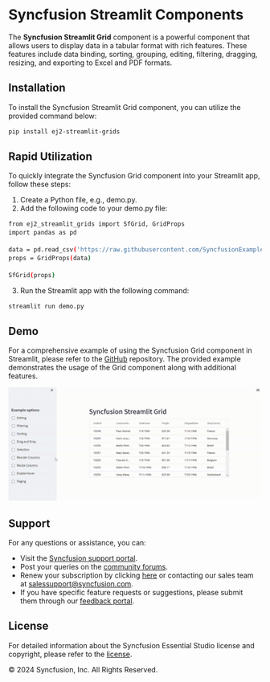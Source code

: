 # Syncfusion Streamlit Components

The **Syncfusion Streamlit Grid** component is a powerful component that allows users to display data in a tabular format with rich features. These features include data binding, sorting, grouping, editing, filtering, dragging, resizing, and exporting to Excel and PDF formats.

## Installation

To install the Syncfusion Streamlit Grid component, you can utilize the provided command below:

```bash
pip install ej2-streamlit-grids
```

## Rapid Utilization

To quickly integrate the Syncfusion Grid component into your Streamlit app, follow these steps:

1. Create a Python file, e.g., demo.py.
2. Add the following code to your demo.py file:
```bash
from ej2_streamlit_grids import SfGrid, GridProps
import pandas as pd

data = pd.read_csv('https://raw.githubusercontent.com/SyncfusionExamples/Getting-started-with-Syncfusion-Grid-component-in-Streamlit-app/master/dataset.csv')
props = GridProps(data)

SfGrid(props)
```
3. Run the Streamlit app with the following command:
```bash
streamlit run demo.py
```

## Demo

For a comprehensive example of using the Syncfusion Grid component in Streamlit, please refer to the [GitHub](https://github.com/SyncfusionExamples/Getting-started-with-Syncfusion-Grid-component-in-Streamlit-app) repository. The provided example demonstrates the usage of the Grid component along with additional features.

![Streamlit Grid Component](https://raw.githubusercontent.com/SyncfusionExamples/Getting-started-with-Syncfusion-Grid-component-in-Streamlit-app/master/images/ej2_streamlit_grids_demos.gif)

## Support

For any questions or assistance, you can:

* Visit the [Syncfusion support portal](https://support.syncfusion.com/).
* Post your queries on the [community forums](https://www.syncfusion.com/forums).
* Renew your subscription by clicking [here](https://www.syncfusion.com/sales/products?utm_source=github&utm_medium=listing&utm_campaign=ej2-streamlit-components) or contacting our sales team at <salessupport@syncfusion.com>.
* If you have specific feature requests or suggestions, please submit them through our [feedback portal](https://www.syncfusion.com/feedback/react).

## License

For detailed information about the Syncfusion Essential Studio license and copyright, please refer to the [license](https://github.com/syncfusion/ej2-streamlit-components/blob/master/LICENSE).

© 2024 Syncfusion, Inc. All Rights Reserved.
